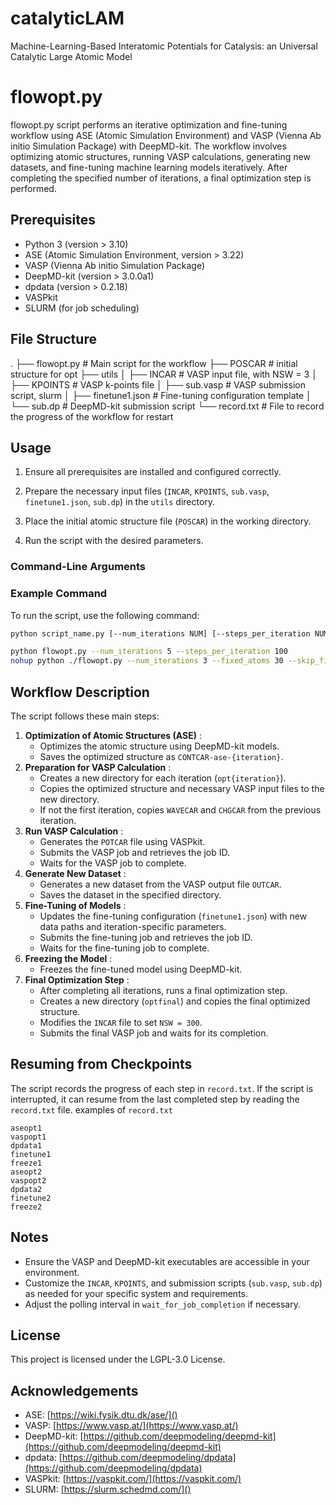 # catalyticLAM
Machine-Learning-Based Interatomic Potentials for Catalysis: an Universal Catalytic Large Atomic Model

# flowopt.py
flowopt.py script performs an iterative optimization and fine-tuning workflow using ASE (Atomic Simulation Environment) and VASP (Vienna Ab initio Simulation Package) with DeepMD-kit. The workflow involves optimizing atomic structures, running VASP calculations, generating new datasets, and fine-tuning machine learning models iteratively. After completing the specified number of iterations, a final optimization step is performed.

## Prerequisites

- Python 3 (version > 3.10)
- ASE (Atomic Simulation Environment, version > 3.22)
- VASP (Vienna Ab initio Simulation Package)
- DeepMD-kit (version > 3.0.0a1)
- dpdata (version > 0.2.18)
- VASPkit
- SLURM (for job scheduling)

## File Structure

.
├── flowopt.py # Main script for the workflow
├── POSCAR # initial structure for opt
├── utils
│ ├── INCAR # VASP input file, with NSW = 3
│ ├── KPOINTS # VASP k-points file
│ ├── sub.vasp # VASP submission script, slurm
│ ├── finetune1.json # Fine-tuning configuration template
│ └── sub.dp # DeepMD-kit submission script
└── record.txt # File to record the progress of the workflow for restart

## Usage

1. Ensure all prerequisites are installed and configured correctly.
2. Prepare the necessary input files (`INCAR`, `KPOINTS`, `sub.vasp`, `finetune1.json`, `sub.dp`) in the `utils` directory.

3. Place the initial atomic structure file (`POSCAR`) in the working directory.
4. Run the script with the desired parameters.

### Command-Line Arguments


### Example Command

To run the script, use the following command:
```sh
python script_name.py [--num_iterations NUM] [--steps_per_iteration NUM] [--fixed_atoms NUM] [--iffinal BOOL] [--skip_first_opt BOOL]
```
```bash
python flowopt.py --num_iterations 5 --steps_per_iteration 100
nohup python ./flowopt.py --num_iterations 3 --fixed_atoms 30 --skip_first_opt True &
```

## Workflow Description

The script follows these main steps:

1. **Optimization of Atomic Structures (ASE)** :
   * Optimizes the atomic structure using DeepMD-kit models.
   * Saves the optimized structure as `CONTCAR-ase-{iteration}`.
2. **Preparation for VASP Calculation** :
   * Creates a new directory for each iteration (`opt{iteration}`).
   * Copies the optimized structure and necessary VASP input files to the new directory.
   * If not the first iteration, copies `WAVECAR` and `CHGCAR` from the previous iteration.
3. **Run VASP Calculation** :
   * Generates the `POTCAR` file using VASPkit.
   * Submits the VASP job and retrieves the job ID.
   * Waits for the VASP job to complete.
4. **Generate New Dataset** :
   * Generates a new dataset from the VASP output file `OUTCAR`.
   * Saves the dataset in the specified directory.
5. **Fine-Tuning of Models** :
   * Updates the fine-tuning configuration (`finetune1.json`) with new data paths and iteration-specific parameters.
   * Submits the fine-tuning job and retrieves the job ID.
   * Waits for the fine-tuning job to complete.
6. **Freezing the Model** :
   * Freezes the fine-tuned model using DeepMD-kit.
7. **Final Optimization Step** :
   * After completing all iterations, runs a final optimization step.
   * Creates a new directory (`optfinal`) and copies the final optimized structure.
   * Modifies the `INCAR` file to set `NSW = 300`.
   * Submits the final VASP job and waits for its completion.

## Resuming from Checkpoints

The script records the progress of each step in `record.txt`. If the script is interrupted, it can resume from the last completed step by reading the `record.txt` file.
examples of `record.txt`

```
aseopt1
vaspopt1
dpdata1
finetune1
freeze1
aseopt2
vaspopt2
dpdata2
finetune2
freeze2
```

## Notes

* Ensure the VASP and DeepMD-kit executables are accessible in your environment.
* Customize the `INCAR`, `KPOINTS`, and submission scripts (`sub.vasp`, `sub.dp`) as needed for your specific system and requirements.
* Adjust the polling interval in `wait_for_job_completion` if necessary.

## License

This project is licensed under the LGPL-3.0 License.

## Acknowledgements

* ASE: [https://wiki.fysik.dtu.dk/ase/]()
* VASP: [https://www.vasp.at/](https://www.vasp.at/)
* DeepMD-kit: [https://github.com/deepmodeling/deepmd-kit](https://github.com/deepmodeling/deepmd-kit)
* dpdata: [https://github.com/deepmodeling/dpdata](https://github.com/deepmodeling/dpdata)
* VASPkit: [https://vaspkit.com/](https://vaspkit.com/)
* SLURM: [https://slurm.schedmd.com/]()


